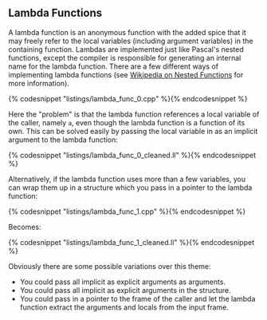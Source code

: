 ## Lambda Functions

A lambda function is an anonymous function with the added spice that it may
freely refer to the local variables (including argument variables) in the
containing function.  Lambdas are implemented just like Pascal's nested
functions, except the compiler is responsible for generating an internal name
for the lambda function.  There are a few different ways of implementing lambda
functions (see [Wikipedia on Nested
Functions](en.wikipedia.org/wiki/Nested_function) for more information).

{% codesnippet "listings/lambda_func_0.cpp" %}{% endcodesnippet %}

Here the "problem" is that the lambda function references a local variable of
the caller, namely `a`, even though the lambda function is a function of its
own.  This can be solved easily by passing the local variable in as an implicit
argument to the lambda function:

{% codesnippet "listings/lambda_func_0_cleaned.ll" %}{% endcodesnippet %}

Alternatively, if the lambda function uses more than a few variables, you can
wrap them up in a structure which you pass in a pointer to the lambda function:

{% codesnippet "listings/lambda_func_1.cpp" %}{% endcodesnippet %}

Becomes:

{% codesnippet "listings/lambda_func_1_cleaned.ll" %}{% endcodesnippet %}

Obviously there are some possible variations over this theme:

- You could pass all implicit as explicit arguments as arguments.
- You could pass all implicit as explicit arguments in the structure.
- You could pass in a pointer to the frame of the caller and let the lambda
  function extract the arguments and locals from the input frame.

